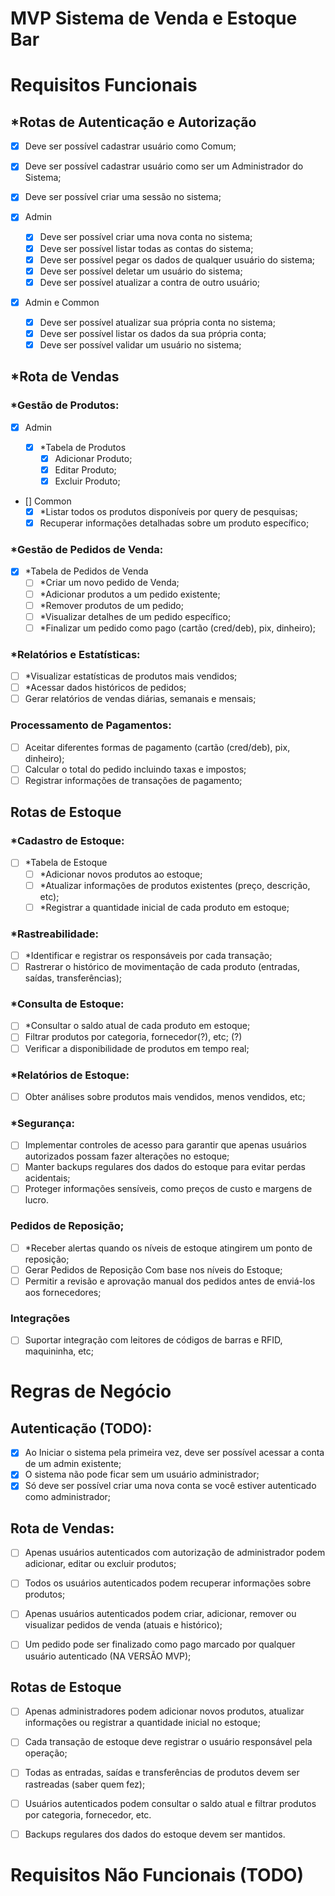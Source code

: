 # MVP Sistema de Venda e Estoque Bar

# Requisitos Funcionais

## \*Rotas de Autenticação e Autorização

- [x] Deve ser possível cadastrar usuário como Comum;
- [x] Deve ser possível cadastrar usuário como ser um Administrador do Sistema;
- [x] Deve ser possível criar uma sessão no sistema;

- [x] Admin

  - [x] Deve ser possível criar uma nova conta no sistema;
  - [x] Deve ser possível listar todas as contas do sistema;
  - [x] Deve ser possível pegar os dados de qualquer usuário do sistema;
  - [x] Deve ser possível deletar um usuário do sistema;
  - [x] Deve ser possível atualizar a contra de outro usuário;

- [x] Admin e Common
  - [x] Deve ser possível atualizar sua própria conta no sistema;
  - [x] Deve ser possível listar os dados da sua própria conta;
  - [x] Deve ser possível validar um usuário no sistema;

## \*Rota de Vendas

### \*Gestão de Produtos:

- [x] Admin

  - [x] \*Tabela de Produtos
    - [x] Adicionar Produto;
    - [x] Editar Produto;
    - [x] Excluir Produto;

- [] Common
  - [x] \*Listar todos os produtos disponíveis por query de pesquisas;
  - [x] Recuperar informações detalhadas sobre um produto específico;

### \*Gestão de Pedidos de Venda:

- [x] \*Tabela de Pedidos de Venda
  - [ ] \*Criar um novo pedido de Venda;
  - [ ] \*Adicionar produtos a um pedido existente;
  - [ ] \*Remover produtos de um pedido;
  - [ ] \*Visualizar detalhes de um pedido específico;
  - [ ] \*Finalizar um pedido como pago (cartão (cred/deb), pix, dinheiro);

### \*Relatórios e Estatísticas:

- [ ] \*Visualizar estatísticas de produtos mais vendidos;
- [ ] \*Acessar dados históricos de pedidos;
- [ ] Gerar relatórios de vendas diárias, semanais e mensais;

### Processamento de Pagamentos:

- [ ] Aceitar diferentes formas de pagamento (cartão (cred/deb), pix, dinheiro);
- [ ] Calcular o total do pedido incluindo taxas e impostos;
- [ ] Registrar informações de transações de pagamento;

## Rotas de Estoque

### \*Cadastro de Estoque:

- [ ] \*Tabela de Estoque
  - [ ] \*Adicionar novos produtos ao estoque;
  - [ ] \*Atualizar informações de produtos existentes (preço, descrição, etc);
  - [ ] \*Registrar a quantidade inicial de cada produto em estoque;

### \*Rastreabilidade:

- [ ] \*Identificar e registrar os responsáveis por cada transação;
- [ ] Rastrerar o histórico de movimentação de cada produto (entradas, saídas, transferências);

### \*Consulta de Estoque:

- [ ] \*Consultar o saldo atual de cada produto em estoque;
- [ ] Filtrar produtos por categoria, fornecedor(?), etc; (?)
- [ ] Verificar a disponibilidade de produtos em tempo real;

### \*Relatórios de Estoque:

- [ ] Obter análises sobre produtos mais vendidos, menos vendidos, etc;

### \*Segurança:

- [ ] Implementar controles de acesso para garantir que apenas usuários autorizados possam fazer alterações no estoque;
- [ ] Manter backups regulares dos dados do estoque para evitar perdas acidentais;
- [ ] Proteger informações sensíveis, como preços de custo e margens de lucro.

### Pedidos de Reposição;

- [ ] \*Receber alertas quando os níveis de estoque atingirem um ponto de reposição;
- [ ] Gerar Pedidos de Reposição Com base nos níveis do Estoque;
- [ ] Permitir a revisão e aprovação manual dos pedidos antes de enviá-los aos fornecedores;

### Integrações

- [ ] Suportar integração com leitores de códigos de barras e RFID, maquininha, etc;

# Regras de Negócio

## Autenticação (TODO):

- [x] Ao Iniciar o sistema pela primeira vez, deve ser possível acessar a conta de um admin existente;
- [x] O sistema não pode ficar sem um usuário administrador;
- [x] Só deve ser possível criar uma nova conta se você estiver autenticado como administrador;

## Rota de Vendas:

- [ ] Apenas usuários autenticados com autorização de administrador podem adicionar, editar ou excluir produtos;
- [ ] Todos os usuários autenticados podem recuperar informações sobre produtos;

- [ ] Apenas usuários autenticados podem criar, adicionar, remover ou visualizar pedidos de venda (atuais e histórico);
- [ ] Um pedido pode ser finalizado como pago marcado por qualquer usuário autenticado (NA VERSÃO MVP);

## Rotas de Estoque

- [ ] Apenas administradores podem adicionar novos produtos, atualizar informações ou registrar a quantidade inicial no estoque;
- [ ] Cada transação de estoque deve registrar o usuário responsável pela operação;
- [ ] Todas as entradas, saídas e transferências de produtos devem ser rastreadas (saber quem fez);

- [ ] Usuários autenticados podem consultar o saldo atual e filtrar produtos por categoria, fornecedor, etc.

- [ ] Backups regulares dos dados do estoque devem ser mantidos.

# Requisitos Não Funcionais (TODO)
